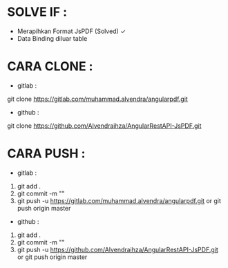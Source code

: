 # SOLVE IF :

- Merapihkan Format JsPDF (Solved) ✓
- Data Binding diluar table

# CARA CLONE :

- gitlab :

git clone https://gitlab.com/muhammad.alvendra/angularpdf.git

- github :

git clone https://github.com/Alvendraihza/AngularRestAPI-JsPDF.git

# CARA PUSH :

- gitlab :

1. git add .
2. git commit -m ""
3. git push -u https://gitlab.com/muhammad.alvendra/angularpdf.git or git push origin master

- github :

1. git add .
2. git commit -m ""
3. git push -u https://github.com/Alvendraihza/AngularRestAPI-JsPDF.git or git push origin master


